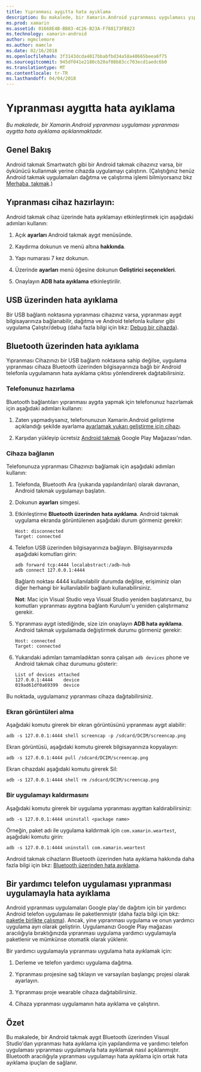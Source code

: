 ```yaml
---
title: Yıpranması aygıtta hata ayıklama
description: Bu makalede, bir Xamarin.Android yıpranması uygulaması yıpranması aygıtta hata ayıklama açıklanmaktadır.
ms.prod: xamarin
ms.assetid: 01668E4B-BB83-4C26-B23A-F788173FB823
ms.technology: xamarin-android
author: mgmclemore
ms.author: mamcle
ms.date: 02/16/2018
ms.openlocfilehash: 3f3143dcda4017bbabfbd34a58a40665beea6f75
ms.sourcegitcommit: 945df041e2180cb20af08b83cc703ecd1aedc6b0
ms.translationtype: MT
ms.contentlocale: tr-TR
ms.lasthandoff: 04/04/2018
---
```

# <a name="debug-on-a-wear-device"></a>Yıpranması aygıtta hata ayıklama

_Bu makalede, bir Xamarin.Android yıpranması uygulaması yıpranması aygıtta hata ayıklama açıklanmaktadır._


## <a name="overview"></a>Genel Bakış

Android takmak Smartwatch gibi bir Android takmak cihazınız varsa, bir öykünücü kullanmak yerine cihazda uygulamayı çalıştırın. (Çalıştığınız henüz Android takmak uygulamaları dağıtma ve çalıştırma işlemi bilmiyorsanız bkz [Merhaba, takmak](~/android/wear/get-started/hello-wear.md).)

## <a name="prepare-the-wear-device"></a>Yıpranması cihaz hazırlayın:

Android takmak cihaz üzerinde hata ayıklamayı etkinleştirmek için aşağıdaki adımları kullanın:

1.  Açık **ayarları** Android takmak aygıt menüsünde.

2.  Kaydırma dokunun ve menü altına **hakkında**.

3.  Yapı numarası 7 kez dokunun.

4.  Üzerinde **ayarları** menü öğesine dokunun **Geliştirici seçenekleri**.

5.  Onaylayın **ADB hata ayıklama** etkinleştirilir.


## <a name="debugging-over-usb"></a>USB üzerinden hata ayıklama

Bir USB bağlantı noktasına yıpranması cihazınız varsa, yıpranması aygıt bilgisayarınıza bağlanabilir, dağıtma ve Android telefonla kullanır gibi uygulama Çalıştır/debug (daha fazla bilgi için bkz: [Debug bir cihazda](~/android/deploy-test/debugging/debug-on-device.md)).


## <a name="debugging-over-bluetooth"></a>Bluetooth üzerinden hata ayıklama

Yıpranması Cihazınızı bir USB bağlantı noktasına sahip değilse, uygulama yıpranması cihaza Bluetooth üzerinden bilgisayarınıza bağlı bir Android telefonla uygulamanın hata ayıklama çıktısı yönlendirerek dağıtabilirsiniz. 

### <a name="prepare-your-phone"></a>Telefonunuz hazırlama

Bluetooth bağlantıları yıpranması aygıta yapmak için telefonunuz hazırlamak için aşağıdaki adımları kullanın: 

1.  Zaten yapmadıysanız, telefonunuzun Xamarin.Android geliştirme açıklandığı şekilde ayarlama [ayarlamak yukarı geliştirme için cihazı](~/android/get-started/installation/set-up-device-for-development.md).

2.  Karşıdan yükleyip ücretsiz [Android takmak](https://play.google.com/store/apps/details?id=com.google.android.wearable.app) Google Play Mağazası'ndan.

### <a name="connect-the-device"></a>Cihaza bağlanın

Telefonunuza yıpranması Cihazınızı bağlamak için aşağıdaki adımları kullanın:

1.  Telefonda, Bluetooth Ara (yukarıda yapılandırılan) olarak davranan, Android takmak uygulamayı başlatın. 

2.  Dokunun **ayarları** simgesi.

3.  Etkinleştirme **Bluetooth üzerinden hata ayıklama**. Android takmak uygulama ekranda görüntülenen aşağıdaki durum görmeniz gerekir:

        Host: disconnected
        Target: connected

4.  Telefon USB üzerinden bilgisayarınıza bağlayın. Bilgisayarınızda aşağıdaki komutları girin:

    ```shell
    adb forward tcp:4444 localabstract:/adb-hub
    adb connect 127.0.0.1:4444
    ```

    Bağlantı noktası 4444 kullanılabilir durumda değilse, erişiminiz olan diğer herhangi bir kullanılabilir bağlantı kullanabilirsiniz. 

    **Not**: Mac için Visual Studio veya Visual Studio yeniden başlatırsanız, bu komutları yıpranması aygıtına bağlantı Kurulum'u yeniden çalıştırmanız gerekir.

5.  Yıpranması aygıt istediğinde, size izin onaylayın **ADB hata ayıklama**. Android takmak uygulamada değiştirmek durumu görmeniz gerekir:

        Host: connected
        Target: connected

6.  Yukarıdaki adımları tamamladıktan sonra çalışan `adb devices` phone ve Android takmak cihaz durumunu gösterir:

        List of devices attached
        127.0.0.1:4444    device
        019ad61df0a69399  device

Bu noktada, uygulamanız yıpranması cihaza dağıtabilirsiniz.

<a name="screenshots" />

### <a name="taking-screenshots"></a>Ekran görüntüleri alma

Aşağıdaki komutu girerek bir ekran görüntüsünü yıpranması aygıt alabilir: 

```shell
adb -s 127.0.0.1:4444 shell screencap -p /sdcard/DCIM/screencap.png
```

Ekran görüntüsü, aşağıdaki komutu girerek bilgisayarınıza kopyalayın:

```shell
adb -s 127.0.0.1:4444 pull /sdcard/DCIM/screencap.png
```

Ekran cihazdaki aşağıdaki komutu girerek Sil:

```shell
adb -s 127.0.0.1:4444 shell rm /sdcard/DCIM/screencap.png
```


### <a name="uninstalling-an-app"></a>Bir uygulamayı kaldırmasını

Aşağıdaki komutu girerek bir uygulama yıpranması aygıttan kaldırabilirsiniz:

```shell
adb -s 127.0.0.1:4444 uninstall <package name>
```

Örneğin, paket adı ile uygulama kaldırmak için `com.xamarin.weartest`, aşağıdaki komutu girin:

```shell
adb -s 127.0.0.1:4444 uninstall com.xamarin.weartest
```

Android takmak cihazların Bluetooth üzerinden hata ayıklama hakkında daha fazla bilgi için bkz: [Bluetooth üzerinden hata ayıklama](https://developer.android.com/training/wearables/apps/bt-debugging.html).


## <a name="debugging-a-wear-app-with-a-companion-phone-app"></a>Bir yardımcı telefon uygulaması yıpranması uygulamayla hata ayıklama

Android yıpranması uygulamaları Google play'de dağıtım için bir yardımcı Android telefon uygulaması ile paketlenmiştir (daha fazla bilgi için bkz: [paketle birlikte çalışma](~/android/wear/deploy-test/packaging.md)). Ancak, yine yıpranması uygulama ve onun yardımcı uygulama ayrı olarak geliştirin. Uygulamanızı Google Play mağazası aracılığıyla bıraktığınızda yıpranması uygulama yardımcı uygulamayla paketlenir ve mümkünse otomatik olarak yüklenir.

Bir yardımcı uygulamayla yıpranması uygulama hata ayıklamak için: 

1.  Derleme ve telefon yardımcı uygulama dağıtma.

2.  Yıpranması projesine sağ tıklayın ve varsayılan başlangıç projesi olarak ayarlayın.

3.  Yıpranması proje wearable cihaza dağıtabilirsiniz.

4.  Cihaza yıpranması uygulamanın hata ayıklama ve çalıştırın.

 
## <a name="summary"></a>Özet

Bu makalede, bir Android takmak aygıt Bluetooth üzerinden Visual Studio'dan yıpranması hata ayıklama için yapılandırma ve yardımcı telefon uygulaması yıpranması uygulamayla hata ayıklamak nasıl açıklanmıştır. Bluetooth aracılığıyla yıpranması uygulamayı hata ayıklama için ortak hata ayıklama ipuçları de sağlanır.
